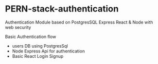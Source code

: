 # PERN-stack-authentication
Authentication Module based on PostgresSQL Express React &amp; Node with web security

Basic Authentication flow

* users DB using PostgresSql 
* Node Express Api for authentication
* Basic React Login Signup 
